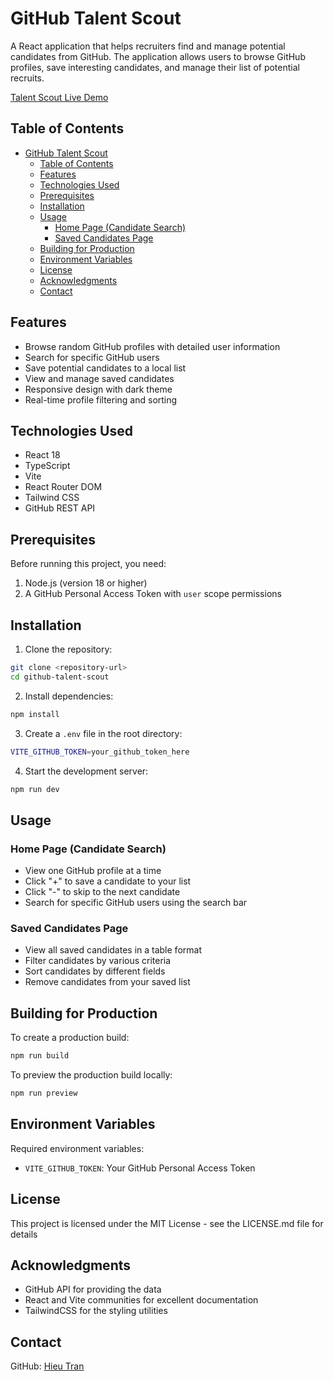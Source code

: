 # GitHub Talent Scout

A React application that helps recruiters find and manage potential candidates from GitHub. The application allows users to browse GitHub profiles, save interesting candidates, and manage their list of potential recruits.

[Talent Scout Live Demo]()

## Table of Contents

- [GitHub Talent Scout](#github-talent-scout)
  - [Table of Contents](#table-of-contents)
  - [Features](#features)
  - [Technologies Used](#technologies-used)
  - [Prerequisites](#prerequisites)
  - [Installation](#installation)
  - [Usage](#usage)
    - [Home Page (Candidate Search)](#home-page-candidate-search)
    - [Saved Candidates Page](#saved-candidates-page)
  - [Building for Production](#building-for-production)
  - [Environment Variables](#environment-variables)
  - [License](#license)
  - [Acknowledgments](#acknowledgments)
  - [Contact](#contact)

## Features

- Browse random GitHub profiles with detailed user information
- Search for specific GitHub users
- Save potential candidates to a local list
- View and manage saved candidates
- Responsive design with dark theme
- Real-time profile filtering and sorting

## Technologies Used

- React 18
- TypeScript
- Vite
- React Router DOM
- Tailwind CSS
- GitHub REST API

## Prerequisites

Before running this project, you need:

1. Node.js (version 18 or higher)
2. A GitHub Personal Access Token with `user` scope permissions

## Installation

1. Clone the repository:

```bash
git clone <repository-url>
cd github-talent-scout
```

2. Install dependencies:

```bash
npm install
```

3. Create a `.env` file in the root directory:

```bash
VITE_GITHUB_TOKEN=your_github_token_here
```

4. Start the development server:

```bash
npm run dev
```

## Usage

### Home Page (Candidate Search)

- View one GitHub profile at a time
- Click "+" to save a candidate to your list
- Click "-" to skip to the next candidate
- Search for specific GitHub users using the search bar

### Saved Candidates Page

- View all saved candidates in a table format
- Filter candidates by various criteria
- Sort candidates by different fields
- Remove candidates from your saved list

## Building for Production

To create a production build:

```bash
npm run build
```

To preview the production build locally:

```bash
npm run preview
```

## Environment Variables

Required environment variables:

- `VITE_GITHUB_TOKEN`: Your GitHub Personal Access Token

## License

This project is licensed under the MIT License - see the LICENSE.md file for details

## Acknowledgments

- GitHub API for providing the data
- React and Vite communities for excellent documentation
- TailwindCSS for the styling utilities

## Contact

GitHub: [Hieu Tran](https://github.com/hieu12-12)